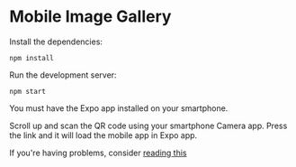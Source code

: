 # Mobile Image Gallery

Install the dependencies:

```
npm install
```

Run the development server:

```
npm start
```

You must have the Expo app installed on your smartphone.

Scroll up and scan the QR code using your smartphone Camera app. Press the link and it will load the mobile app in Expo app.

If you're having problems, consider [reading this](../using-react-native/README.md)
